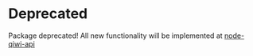 Deprecated
================
Package deprecated!
All new functionality will be implemented at [node-qiwi-api](https://github.com/InsightAppDev/node-qiwi-api)
